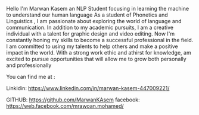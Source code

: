 
Hello I'm Marwan Kasem an NLP Student focusing in learning the machine to understand our human language As a student of Phonetics and Linguistics , 
I am passionate about exploring the world of language and communication. 
In addition to my academic pursuits, I am a creative individual with a talent for graphic design and video editing. 
Now I'm constantly honing my skills to become a successful professional in the field. 
I am committed to using my talents to help others and make a positive impact in the world. With a strong work ethic and athirst for knowledge, 
am excited to pursue opportunities that will allow me to grow both personally and professionally

You can find me at : 

Linkidin: https://www.linkedin.com/in/marwan-kasem-447009221/

GITHUB:   https://github.com/MarwanKAsem
facebook: https://web.facebook.com/mrawoan.mohamed/ 
